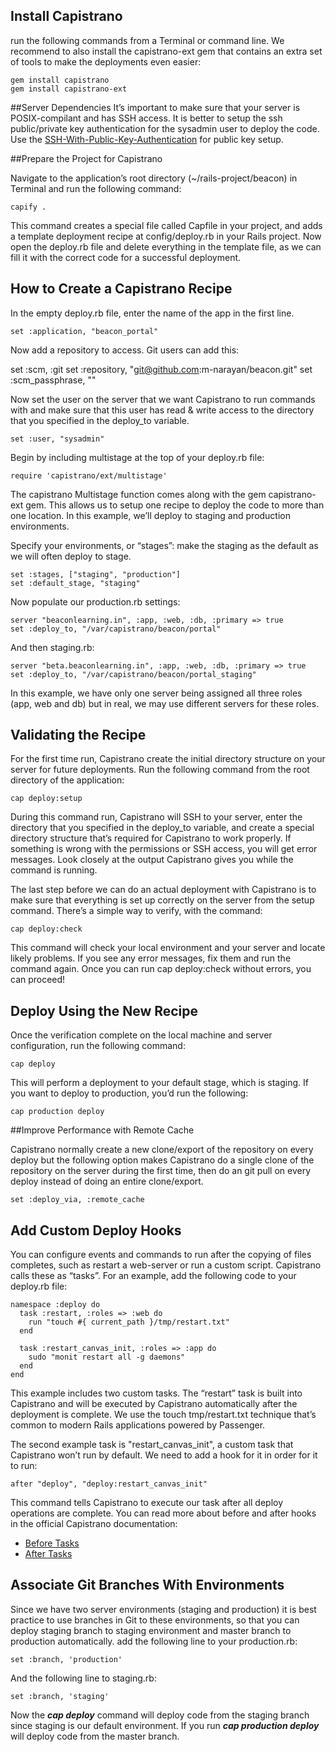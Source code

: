 ## Install Capistrano 

run the following commands from a Terminal or command line. We recommend to also install the capistrano-ext gem that contains an extra set of tools to make the deployments even easier:
```
gem install capistrano
gem install capistrano-ext
```

##Server Dependencies
It’s important to make sure that your server is POSIX-compilant and has SSH access. It is better to setup the ssh public/private key authentication for the sysadmin user to deploy the code. 
Use the [SSH-With-Public-Key-Authentication](https://github.com/m-narayan/beacon/wiki/Set-Up-SSH-With-Public-Key-Authentication) for public key setup.

##Prepare the Project for Capistrano

Navigate to the application’s root directory (~/rails-project/beacon) in Terminal and run the following command:
```
capify .
```

This command creates a special file called Capfile in your project, and adds a template deployment recipe at config/deploy.rb in your Rails project. Now open the deploy.rb file and delete everything in the template file, as we can fill it with the correct code for a successful deployment.

## How to Create a Capistrano Recipe

In the empty deploy.rb file, enter the name of the app in the first line.

```
set :application, "beacon_portal"
```

Now add a repository to access. Git users can add this:

set :scm, :git
set :repository, "git@github.com:m-narayan/beacon.git"
set :scm_passphrase, ""

Now set the user on the server that we want Capistrano to run commands with and make sure that this user has read & write access to the directory that you specified in the deploy_to variable.

```
set :user, "sysadmin"
```

Begin by including multistage at the top of your deploy.rb file:
```
require 'capistrano/ext/multistage'
```

The capistrano Multistage function comes along with the gem capistrano-ext gem. This allows us to setup one recipe to deploy the code to more than one location. In this example, we’ll deploy to staging and production environments.

Specify your environments, or “stages”: make the staging as the default  as we will often deploy to stage.
```
set :stages, ["staging", "production"]
set :default_stage, "staging"
```

Now populate our production.rb settings:
```
server "beaconlearning.in", :app, :web, :db, :primary => true
set :deploy_to, "/var/capistrano/beacon/portal"
```
And then staging.rb:
```
server "beta.beaconlearning.in", :app, :web, :db, :primary => true
set :deploy_to, "/var/capistrano/beacon/portal_staging"
```
In this example, we have only one server being assigned all three roles (app, web and db) but in real, we may use different servers for these roles.

## Validating the Recipe

For the first time run, Capistrano create the initial directory structure on your server for future deployments. Run the following command from the root directory of the application:

```
cap deploy:setup
```

During this command run, Capistrano will SSH to your server, enter the directory that you specified in the deploy_to variable, and create a special directory structure that’s required for Capistrano to work properly. If something is wrong with the permissions or SSH access, you will get error messages. Look closely at the output Capistrano gives you while the command is running.

The last step before we can do an actual deployment with Capistrano is to make sure that everything is set up correctly on the server from the setup command. There’s a simple way to verify, with the command:

```
cap deploy:check
```

This command will check your local environment and your server and locate likely problems. If you see any error messages, fix them and run the command again. Once you can run cap deploy:check without errors, you can proceed!

## Deploy Using the New Recipe

Once the verification complete on the local machine and server configuration, run the following command:

```
cap deploy
```

This will perform a deployment to your default stage, which is staging. If you want to deploy to production, you’d run the following:

```
cap production deploy
```

##Improve Performance with Remote Cache

Capistrano normally create a new clone/export of the repository on every deploy but the following option makes Capistrano do a single clone of the repository on the server during the first time, then do an git pull on every deploy instead of doing an entire clone/export.

```
set :deploy_via, :remote_cache
```

## Add Custom Deploy Hooks

You can configure events and commands to run after the copying of files completes, such as restart a web-server or run a custom script. Capistrano calls these as “tasks”. For an example, add the following code to your deploy.rb file:
```
namespace :deploy do
  task :restart, :roles => :web do
    run "touch #{ current_path }/tmp/restart.txt"
  end

  task :restart_canvas_init, :roles => :app do
    sudo "monit restart all -g daemons"
  end
end
```

This example includes two custom tasks. The “restart” task is built into Capistrano and will be executed by Capistrano automatically after the deployment is complete. We use the touch tmp/restart.txt technique that’s common to modern Rails applications powered by Passenger.

The second example task is "restart_canvas_init", a custom task that Capistrano won’t run by default. We need to add a hook for it in order for it to run:
```
after "deploy", "deploy:restart_canvas_init" 
```
This command tells Capistrano to execute our task after all deploy operations are complete. You can read more about before and after hooks in the official Capistrano documentation:
* [Before Tasks](https://github.com/capistrano/capistrano/wiki/2.x-DSL-Configuration-Tasks-Before)
* [After Tasks](https://github.com/capistrano/capistrano/wiki/2.x-DSL-Configuration-Tasks-After)

## Associate Git Branches With Environments

Since we have two server environments (staging and production) it is best practice to use branches in Git to these environments, so that you can deploy staging branch to staging environment and master branch to production automatically. add the following line to your production.rb:
```
set :branch, 'production'
```

And the following line to staging.rb:
```
set :branch, 'staging'
```
Now the **_cap deploy_** command will deploy code from the staging branch since staging is our default environment. If you run _**cap production deploy**_ will deploy code from the master branch. 


